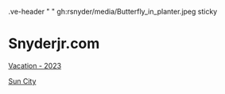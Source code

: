 .ve-header " " gh:rsnyder/media/Butterfly_in_planter.jpeg sticky

# Snyderjr.com

[Vacation - 2023](/website/vacation-2023)

[Sun City](/website/sun-city)
